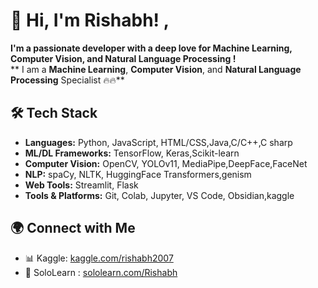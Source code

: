 
# 👋 Hi, I'm Rishabh!  , <br/>
**I'm a passionate developer with a deep love for **Machine Learning**, **Computer Vision**, and **Natural Language Processing** !** <br />
** I am a **Machine Learning**, **Computer Vision**, and **Natural Language Processing** Specialist 🔥🔥**

## 🛠️ Tech Stack

- **Languages:** Python, JavaScript, HTML/CSS,Java,C/C++,C sharp
- **ML/DL Frameworks:** TensorFlow, Keras,Scikit-learn
- **Computer Vision:** OpenCV, YOLOv11, MediaPipe,DeepFace,FaceNet
- **NLP:** spaCy, NLTK, HuggingFace Transformers,genism
- **Web Tools:** Streamlit, Flask
- **Tools & Platforms:** Git, Colab, Jupyter, VS Code, Obsidian,kaggle 

## 🌍 Connect with Me

- 📊 Kaggle: [kaggle.com/rishabh2007](https://www.kaggle.com/rishabh2007)
- 🔗 SoloLearn : [sololearn.com/Rishabh](https://www.sololearn.com/en/profile/17395211)

